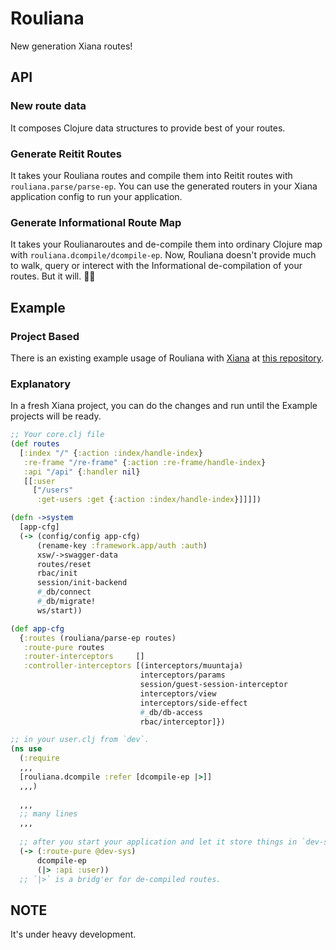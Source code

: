# Rouliana
New generation Xiana routes!

## API

### New route data

It composes Clojure data structures to provide best of your routes.

### Generate Reitit Routes
It takes your Rouliana routes and compile them into Reitit routes with `rouliana.parse/parse-ep`. You can use the generated 
routers in your Xiana application config to run your application.

### Generate Informational Route Map
It takes your Roulianaroutes and de-compile them into ordinary Clojure map with `rouliana.dcompile/dcompile-ep`. Now, Rouliana doesn't provide much to 
walk, query or interect with the Informational de-compilation of your routes. But it will. 🙏🏻

## Example

### Project Based

There is an existing example usage of Rouliana with [Xiana](https://github.com/Flexiana/framework) at [this repository](https://github.com/LeaveNhA/Rouliana-Example).

### Explanatory

In a fresh Xiana project, you can do the changes and run until the Example projects will be ready.

```clojure
;; Your core.clj file
(def routes
  [:index "/" {:action :index/handle-index}
   :re-frame "/re-frame" {:action :re-frame/handle-index}
   :api "/api" {:handler nil}
   [[:user
     ["/users"
      :get-users :get {:action :index/handle-index}]]]])

(defn ->system
  [app-cfg]
  (-> (config/config app-cfg)
      (rename-key :framework.app/auth :auth)
      xsw/->swagger-data
      routes/reset
      rbac/init
      session/init-backend
      #_db/connect
      #_db/migrate!
      ws/start))

(def app-cfg
  {:routes (rouliana/parse-ep routes)
   :route-pure routes
   :router-interceptors     []
   :controller-interceptors [(interceptors/muuntaja)
                             interceptors/params
                             session/guest-session-interceptor
                             interceptors/view
                             interceptors/side-effect
                             #_db/db-access
                             rbac/interceptor]})
```

```clojure
;; in your user.clj from `dev`.
(ns use
  (:require
  ,,,
  [rouliana.dcompile :refer [dcompile-ep |>]]
  ,,,)
  
  ,,,
  ;; many lines
  ,,,
  
  ;; after you start your application and let it store things in `dev-sys`:
  (-> (:route-pure @dev-sys)
      dcompile-ep
      (|> :api :user))
  ;; `|>` is a bridg'er for de-compiled routes.
```

## NOTE
It's under heavy development.

